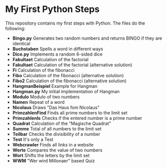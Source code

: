 # My First Python Steps

This repository contains my first steps with Python. The files do the following:
- **Bingo.py** Generates two random numbers and returns BINGO if they are identical
- **Buchstaben** Spells a word in different ways
- **Dice.py** Implements a random 6-sided dice
- **Fakultaet** Calculation of the factorial
- **Fakultaet** Calculation of the factorial (alternative solution)
- **Fi** Calculation of the fibonacci
- **Fibo** Calculation of the fibonacci (alternative solution)
- **Fibo2** Calculation of the fibonacci (alternative solution)
- **HangmanBeispiel** Example for Hangman
- **Hangman.py** My initial implementation of Hangman
- **Modulo** Modulo of two numbers
- **Namen** Repeat of a word
- **Nicolaus** Draws "Das Haus fom Nicolaus"
- **PrimzahlenFind** Finds all prime numbers to the limit set
- **PrimzahlenIs** Checks if the entered number is a prime number
- **Quadrat** Calculation of the "Magische Quadrat"
- **Summe** Total of all numbers to the limit set
- **Teilbar** Checks the divisibility of a number
- **Test** It's only a Test
- **Webcrawler** Finds all links in a website
- **Werte** Compares the value of two numbers
- **Wort** Shifts the letters by the limit set
- **WWM** "Wer wird Millonaer" based Quiz